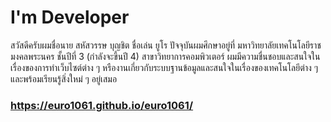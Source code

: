 # I'm Developer
สวัสดีครับผมชื่อนาย สหัสวรรษ บุญชิต ชื่อเล่น ยูโร ปัจจุบันผมศึกษาอยู่ที่ มหาวิทยาลัยเทคโนโลยีราชมงคลพระนคร ชั้นปีที่ 3 (กำลังจะขึ้นปี 4) สาขาวิทยาการคอมพิวเตอร์ ผมมีความชื่นชอบและสนใจในเรื่องของการทำเว็บไซต์ต่าง ๆ หรืองานเกี่ยวกับระบบฐานข้อมูลและสนใจในเรื่องของเทคโนโลยีต่าง ๆ และพร้อมเรียนรู้สิ่งใหม่ ๆ อยู่เสมอ

### https://euro1061.github.io/euro1061/
